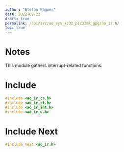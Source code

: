 ```yaml
---
author: "Stefan Wagner"
date: 2022-09-22
draft: true
permalink: /api/src/ao_sys_xc32_pic32mk_gpg/ao_ir.h/
toc: true
---
```


# Notes

This module gathers interrupt-related functions.

# Include

```c
#include <ao_ir_cs.h>
#include <ao_ir_ct.h>
#include <ao_ir_int.h>
#include <ao_ir_u.h>
```

# Include Next

```c
#include_next <ao_ir.h>
```
